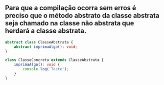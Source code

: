 <h2>Para que a compilação ocorra sem erros é preciso que o método abstrato da classe abstrata seja chamado na classe não abstrata que herdará a classe abstrata.</h2>

```typescript
abstract class ClasseAbstrata {
    abstract imprimaAlgo(): void;
}

class ClasseConcreta extends ClasseAbstrata {
    imprimaAlgo(): void {
        console.log('Teste');
    }
}
```
